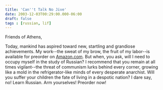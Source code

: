 ```yaml
---
title: 'Can''t Talk No Jive'
date: 2003-12-03T00:29:00.000-06:00
draft: false
tags : [russian, lif]
---
```


Friends of Athens,

Today, mankind has aspired toward new, startling and grandiose achievements. My work--the sweat of my brow, the fruit of my labor--is available for preorder on [Amazon.com](http://www.amazon.com/Complete-Idiots-Learning-Russian-Edition/dp/1592575854). But when, you ask, will I need to occupy myself in the study of Russian? I recommend that you remain at all times vigilant--the threat of communism lurks behind every corner, growing like a mold in the refrigerator-like minds of every desperate anarchist. Will you suffer your children the fate of living in a despotic nation? I dare say, no! Learn Russian. Arm yourselves! Preorder now!